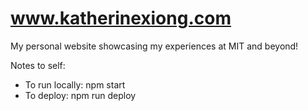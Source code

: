 # www.katherinexiong.com
My personal website showcasing my experiences at MIT and beyond!

Notes to self:
- To run locally: npm start
- To deploy: npm run deploy
